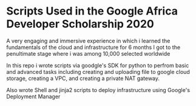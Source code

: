 # Scripts Used in the Google Africa Developer Scholarship 2020

A very engaging and immersive experience in which i learned the fundamentals of the cloud and infrastructure for 6 months
I got to the penultimate stage where i was among 10,000 selected worldwide

In this repo i wrote scripts via goodgle's SDK for python to perfrom basic and advanced tasks including creating and uploading file to google cloud storage, 
creating a VPC, and creating a private NAT gateway. 

Also wrote Shell and jinja2 scripts to deploy infrastructure using Google's Deployment Manager

